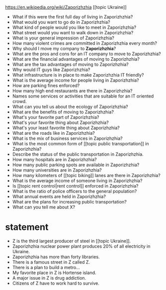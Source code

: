 https://en.wikipedia.org/wiki/Zaporizhzhia
[[topic Ukraine]]
- What if this were the first full day of living in Zaporizhzhia? 
- What would you want to go do in Zaporizhzhia? 
- What kind of people would you like to meet in Zaporizhzhia? 
- What street would you want to walk down in Zaporizhzhia?
- What is your general impression of Zaporizhzhia?
- How many violent crimes are committed in Zaporizhzhia every month?
- Why should I move my company to **Zaporizhzhia**?
- What are the pros and cons for an IT company to move to Zaporizhzhia?
- What are the financial advantages of moving to Zaporizhzhia?
- What are the tax advantages of moving to Zaporizhzhia?
- Why would IT guys like Zaporizhzhia? 
- What infrastructure is in place to make Zaporizhzhia IT friendly?
- What is the average income for people living in Zaporizhzhia? 
- How are parking fines enforced?
- How many high end restaurants are there in Zaporizhzhia?
- Names some services or activities that are suitable for an IT oriented crowd.
- What can you tell us about the ecology of Zaporizhzhia?
- What are the benefits of moving to Zaporizhzhia?
- What's your favorite part of Zaporizhzhia?
- What's your favorite thing about Zaporizhzhia?
- What's your least favorite thing about Zaporizhzhia?
- What are the roads like in Zaporizhzhia?
- What is the mix of business services in Zaporizhzhia?
- What is the most common form of [[topic public transportation]] in Zaporizhzhia?
- Describe the status of the public transportation in Zaporizhzhia.
- How many hospitals are in Zaporizhzhia?
- How many public parking spots are available in Zaporizhzhia?
- How many universities are in Zaporizhzhia?
- How many kilometers of [[topic biking]] lanes are there in Zaporizhzhia?
- What is the average income of someone living in Zaporizhzhia?
- Is [[topic rent control|rent control]] enforced in  Zaporizhzhia?
- What is the ratio of police officers to the general population?
- What annual events are held in Zaporizhzhia?
- What are the plans for increasing public transportation?
- What can you tell me about X?


# statement
- Z is the third largest producer of steel in [[topic Ukraine]].
- Zaporizhzhia nuclear power plant produces 20% of all electricity in Ukraine.
- Zaporizhzhia has more than forty libraries.
- There is a famous street in Z called Z.
- There is a plan to build a metro...
- My favorite place in Z is Hortense island.
- A major issue in Z is drug addiction.
- Citizens of Z have to work hard to survive.